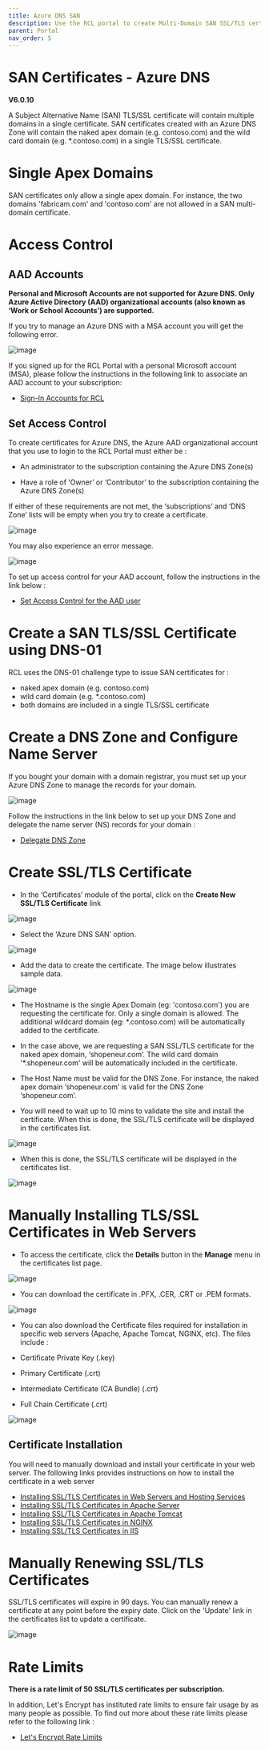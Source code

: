 ```yaml
---
title: Azure DNS SAN
description: Use the RCL portal to create Multi-Domain SAN SSL/TLS certificates using an Azure DNS Zone 
parent: Portal
nav_order: 5
---
```


# SAN Certificates - Azure DNS
**V6.0.10**

A Subject Alternative Name (SAN) TLS/SSL certificate will contain multiple domains in a single certificate. SAN certificates created with an Azure DNS Zone will contain the naked apex domain (e.g. contoso.com) and the wild card domain (e.g. *.contoso.com) in a single TLS/SSL certificate.

# Single Apex Domains

SAN certificates only allow a single apex domain. For instance, the two domains 'fabricam.com' and 'contoso.com' are not allowed in a SAN multi-domain certificate.

# Access Control

## AAD Accounts

**Personal and Microsoft Accounts are not supported for Azure DNS. Only Azure Active Directory (AAD) organizational accounts (also known as ‘Work or School Accounts’) are supported.**

If you try to manage an Azure DNS with a MSA account you will get the following error.

![image](../images/portal/arm-consent-error.PNG)

If you signed up for the RCL Portal with a personal Microsoft account (MSA), please follow the instructions in the following link to associate an AAD account to your subscription:

- [Sign-In Accounts for RCL](../authorization/sign-in-accounts)

## Set Access Control

To create certificates for Azure DNS, the Azure AAD organizational account that you use to login to the RCL Portal must either be :

- An administrator to the subscription containing the Azure DNS Zone(s)

- Have a role of ‘Owner’ or ‘Contributor’ to the subscription containing the Azure DNS Zone(s)

If either of these requirements are not met, the ‘subscriptions’ and ‘DNS Zone’ lists will be empty when you try to create a certificate.

![image](../images/portal/access-control-subscriptions_dns_empty.png)

You may also experience an error message.

![image](../images/portal/access-control-errormsg.png)

To set up access control for your AAD account, follow the instructions in the link below :

- [Set Access Control for the AAD user](../authorization/access-control-user)

# Create a SAN TLS/SSL Certificate using DNS-01

RCL uses the DNS-01 challenge type to issue SAN certificates for :

- naked apex domain (e.g. contoso.com)
- wild card domain (e.g. *.contoso.com)
- both domains are included in a single TLS/SSL certificate

# Create a DNS Zone and Configure Name Server

If you bought your domain with a domain registrar, you must set up your Azure DNS Zone to manage the records for your domain.

![image](../images/portal/dns-zone-setup.png)

Follow the instructions in the link below to set up your DNS Zone and delegate the name server (NS) records for your domain :

- [Delegate DNS Zone](https://docs.microsoft.com/bs-latn-ba/azure/dns/dns-delegate-domain-azure-dns)

# Create SSL/TLS Certificate

- In the ‘Certificates’ module of the portal, click on the **Create New SSL/TLS Certificate** link

![image](../images/portal/create-new.PNG)

- Select the ‘Azure DNS SAN’ option.

![image](../images/portal/azure-dns-san-select.png)

- Add the data to create the certificate. The image below illustrates sample data.

![image](../images/portal/azure-dns-san-create.png)

- The Hostname is the single Apex Domain (eg: 'contoso.com') you are requesting the certificate for. Only a single domain is allowed. The additional wildcard domain (eg: *.contoso.com) will be automatically added to the certificate.

- In the case above, we are requesting a SAN SSL/TLS certificate for the naked apex domain, ‘shopeneur.com’. The wild card domain '*.shopeneur.com' will be automatically included in the certificate.

- The Host Name must be valid for the DNS Zone. For instance, the naked apex domain ‘shopeneur.com’ is valid for the DNS Zone ‘shopeneur.com’.

- You will need to wait up to 10 mins to validate the site and install the certificate. When this is done, the SSL/TLS certificate will be displayed in the certificates list.

![image](../images/portal/certificate-ordered.PNG)

- When this is done, the SSL/TLS certificate will be displayed in the certificates list.

![image](../images/portal/certificate-list.PNG)

# Manually Installing TLS/SSL Certificates in Web Servers

- To access the certificate, click the **Details** button in the **Manage** menu in the certificates list page.

![image](../images/portal/certificate-details.png)

- You can download the certificate in .PFX, .CER, .CRT or .PEM formats.

![image](../images/portal/certificate-download.PNG)

- You can also download the Certificate files required for installation in specific web servers (Apache, Apache Tomcat, NGINX, etc). The files include :

- Certificate Private Key (.key)
- Primary Certificate (.crt)
- Intermediate Certificate (CA Bundle) (.crt)
- Full Chain Certificate (.crt)

![image](../images/portal/certificate-download-webserver.PNG)

## Certificate Installation

You will need to manually download and install your certificate in your web server. The following links provides instructions on how to install the certificate in a web server

- [Installing SSL/TLS Certificates in Web Servers and Hosting Services](../installations/web-servers)
- [Installing SSL/TLS Certificates in Apache Server](../installations/apache)
- [Installing SSL/TLS Certificates in Apache Tomcat](../installations/apache-tomcat)
- [Installing SSL/TLS Certificates in NGINX](../installations/nginx)
- [Installing SSL/TLS Certificates in IIS](../installations/iis)

# Manually Renewing SSL/TLS Certificates

SSL/TLS certificates will expire in 90 days. You can manually renew a certificate at any point before the expiry date. Click on the 'Update' link in the certificates list to update a certificate.

![image](../images/portal/azure-dns-update.PNG)

# Rate Limits

**There is a rate limit of 50 SSL/TLS certificates per subscription.**

In addition, Let's Encrypt has instituted rate limits to ensure fair usage by as many people as possible. To find out more about these rate limits please refer to the following link :

- [Let's Encrypt Rate Limits](https://letsencrypt.org/docs/rate-limits/)
